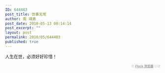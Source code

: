 ```yaml
---
ID: 644483
post_title: 世事无常
author: 南 靖男
post_date: 2010-05-13 08:14:14
post_excerpt: ""
layout: post
permalink: 2010/05/644483
published: true
---
```

人生在世，必须好好珍惜！
  <div class="flockcredit" style="text-align: right; color: #CCC; font-size: x-small;">用 <a href="http://www.flock.com/blogged-with-flock" style="color: #999; font-weight: bold;" target="_new" title="Flock 浏览器">Flock 浏览器</a> 创建</div>